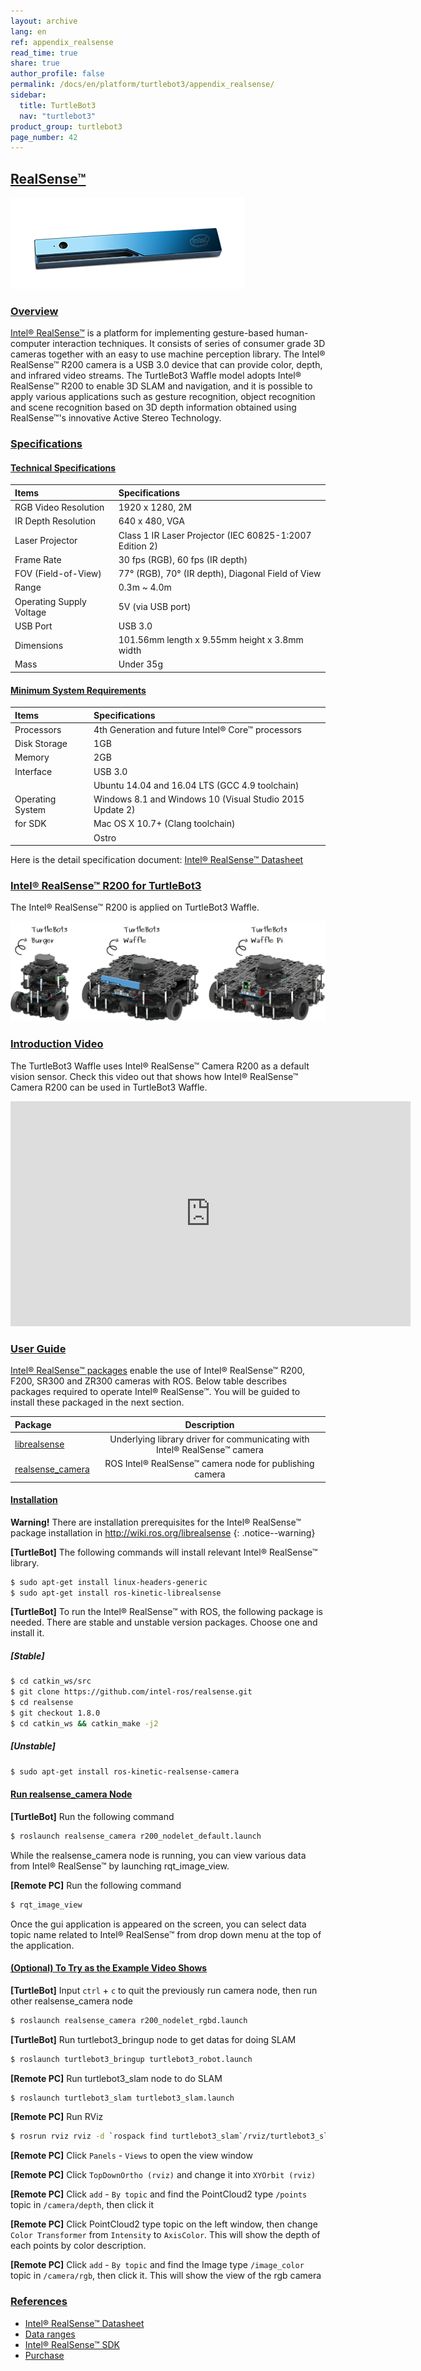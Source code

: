 ```yaml
---
layout: archive
lang: en
ref: appendix_realsense
read_time: true
share: true
author_profile: false
permalink: /docs/en/platform/turtlebot3/appendix_realsense/
sidebar:
  title: TurtleBot3
  nav: "turtlebot3"
product_group: turtlebot3
page_number: 42
---
```


<div style="counter-reset: h1 22"></div>
<div style="counter-reset: h2 3"></div>

<!--[dummy Header 1]>
  <h1 id="appendixes"><a href="#appendixes">Appendixes</a></h1>
<![end dummy Header 1]-->

## [RealSense™](#appendix-realsense)

![](/assets/images/platform/turtlebot3/appendix_realsense/realsense_r200.png)

### [Overview](#overview)

[Intel® RealSense™](https://click.intel.com/realsense.html) is a platform for implementing gesture-based human-computer interaction techniques. It consists of series of consumer grade 3D cameras together with an easy to use machine perception library. The Intel® RealSense™ R200 camera is a USB 3.0 device that can provide color, depth, and infrared video streams. The TurtleBot3 Waffle model adopts Intel® RealSense™ R200 to enable 3D SLAM and navigation, and it is possible to apply various applications such as gesture recognition, object recognition and scene recognition based on 3D depth information obtained using RealSense™'s innovative Active Stereo Technology.

### [Specifications](#specifications)

#### [Technical Specifications](#technical-specifications)

| Items                    | Specifications                                          |
|:-------------------------|:--------------------------------------------------------|
| RGB Video Resolution     | 1920 x 1280, 2M                                         |
| IR Depth Resolution      | 640 x 480, VGA                                          |
| Laser Projector          | Class 1 IR Laser Projector (IEC 60825-1:2007 Edition 2) |
| Frame Rate               | 30 fps (RGB), 60 fps (IR depth)                         |
| FOV (Field-of-View)      | 77° (RGB), 70° (IR depth), Diagonal Field of View       |
| Range                    | 0.3m ~ 4.0m                                             |
| Operating Supply Voltage | 5V (via USB port)                                       |
| USB Port                 | USB 3.0                                                 |
| Dimensions               | 101.56mm length x 9.55mm height x 3.8mm width           |
| Mass                     | Under 35g                                               |

#### [Minimum System Requirements](#minimum-system-requirements)

| Items            | Specifications                                           |
|:-----------------|:---------------------------------------------------------|
| Processors       | 4th Generation and future Intel® Core™ processors        |
| Disk Storage     | 1GB                                                      |
| Memory           | 2GB                                                      |
| Interface        | USB 3.0                                                  |
|                  | Ubuntu 14.04 and 16.04 LTS (GCC 4.9 toolchain)           |
| Operating System | Windows 8.1 and Windows 10 (Visual Studio 2015 Update 2) |
| for SDK          | Mac OS X 10.7+ (Clang toolchain)                         |
|                  | Ostro                                                    |

Here is the detail specification document: [Intel® RealSense™ Datasheet](https://software.intel.com/sites/default/files/managed/d7/a9/realsense-camera-r200-product-datasheet.pdf)

### [Intel® RealSense™ R200 for TurtleBot3](#intel-realsense-r200-for-turtlebot3)

The Intel® RealSense™ R200 is applied on TurtleBot3 Waffle.

![](/assets/images/platform/turtlebot3/hardware_setup/turtlebot3_models.png)

### [Introduction Video](#introduction-video)

The TurtleBot3 Waffle uses Intel® RealSense™ Camera R200 as a default vision sensor. Check this video out that shows how Intel® RealSense™ Camera R200 can be used in TurtleBot3 Waffle.

<iframe width="640" height="360" src="https://www.youtube.com/embed/V8VJUkWWaO8?ecver=1" frameborder="0" allowfullscreen></iframe>


### [User Guide](#user-guide)

[Intel® RealSense™ packages](http://wiki.ros.org/RealSense) enable the use of Intel® RealSense™ R200, F200, SR300 and ZR300 cameras with ROS. Below table describes packages required to operate Intel® RealSense™. You will be guided to install these packaged in the next section.

| Package                                                  |                                Description                                |
|:---------------------------------------------------------|:-------------------------------------------------------------------------:|
| [librealsense](http://wiki.ros.org/librealsense)         | Underlying library driver for communicating with Intel® RealSense™ camera |
| [realsense_camera](http://wiki.ros.org/realsense_camera) |          ROS Intel® RealSense™ camera node for publishing camera          |

#### [Installation](#installation)

**Warning!** There are installation prerequisites for the Intel® RealSense™ package installation in http://wiki.ros.org/librealsense
{: .notice--warning}

**[TurtleBot]** The following commands will install relevant Intel® RealSense™ library.

``` bash
$ sudo apt-get install linux-headers-generic
$ sudo apt-get install ros-kinetic-librealsense
```

**[TurtleBot]** To run the Intel® RealSense™ with ROS, the following package is needed. There are stable and unstable version packages. Choose one and install it.

##### [Stable]

``` bash
$ cd catkin_ws/src
$ git clone https://github.com/intel-ros/realsense.git
$ cd realsense
$ git checkout 1.8.0
$ cd catkin_ws && catkin_make -j2
```

##### [Unstable]

``` bash
$ sudo apt-get install ros-kinetic-realsense-camera
```

#### [Run realsense_camera Node](#run-realsense_camera-node)

**[TurtleBot]** Run the following command

``` bash
$ roslaunch realsense_camera r200_nodelet_default.launch
```

While the realsense_camera node is running, you can view various data from Intel® RealSense™ by launching rqt_image_view.

**[Remote PC]** Run the following command

``` bash
$ rqt_image_view
```

Once the gui application is appeared on the screen, you can select data topic name related to Intel® RealSense™ from drop down menu at the top of the application.

#### [(Optional) To Try as the Example Video Shows](#optional-to-try-as-the-example-video-shows)

**[TurtleBot]** Input `ctrl` + `c` to quit the previously run camera node, then run other realsense_camera node

``` bash
$ roslaunch realsense_camera r200_nodelet_rgbd.launch
```

**[TurtleBot]** Run turtlebot3_bringup node to get datas for doing SLAM

``` bash
$ roslaunch turtlebot3_bringup turtlebot3_robot.launch
```

**[Remote PC]** Run turtlebot3_slam node to do SLAM

``` bash
$ roslaunch turtlebot3_slam turtlebot3_slam.launch
```

**[Remote PC]** Run RViz

``` bash
$ rosrun rviz rviz -d `rospack find turtlebot3_slam`/rviz/turtlebot3_slam.rviz
```

**[Remote PC]** Click `Panels` - `Views` to open the view window

**[Remote PC]** Click `TopDownOrtho (rviz)` and change it into `XYOrbit (rviz)`

**[Remote PC]** Click `add` - `By topic` and find the PointCloud2 type `/points` topic in `/camera/depth`, then click it

**[Remote PC]** Click PointCloud2 type topic on the left window, then change `Color Transformer` from `Intensity` to `AxisColor`. This will show the depth of each points by color description.

**[Remote PC]** Click `add` - `By topic` and find the Image type `/image_color` topic in `/camera/rgb`, then click it. This will show the view of the rgb camera


### [References](#references)

- [Intel® RealSense™ Datasheet](https://software.intel.com/sites/default/files/managed/d7/a9/realsense-camera-r200-product-datasheet.pdf)
- [Data ranges](https://software.intel.com/en-us/articles/intel-realsense-data-ranges)
- [Intel® RealSense™ SDK](https://software.intel.com/en-us/intel-realsense-sdk)
- [Purchase](https://click.intel.com/realsense.html)
